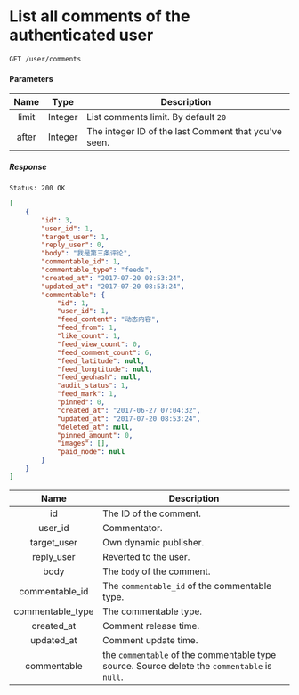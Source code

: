 # List all comments of the authenticated user

```
GET /user/comments
```

#### Parameters

| Name | Type | Description |
|:----:|:----:|----|
| limit | Integer | List comments limit. By default `20` |
| after | Integer | The integer ID of the last Comment that you've seen. |

##### Response

```
Status: 200 OK
```
```json
[
    {
        "id": 3,
        "user_id": 1,
        "target_user": 1,
        "reply_user": 0,
        "body": "我是第三条评论",
        "commentable_id": 1,
        "commentable_type": "feeds",
        "created_at": "2017-07-20 08:53:24",
        "updated_at": "2017-07-20 08:53:24",
        "commentable": {
            "id": 1,
            "user_id": 1,
            "feed_content": "动态内容",
            "feed_from": 1,
            "like_count": 1,
            "feed_view_count": 0,
            "feed_comment_count": 6,
            "feed_latitude": null,
            "feed_longtitude": null,
            "feed_geohash": null,
            "audit_status": 1,
            "feed_mark": 1,
            "pinned": 0,
            "created_at": "2017-06-27 07:04:32",
            "updated_at": "2017-07-20 08:53:24",
            "deleted_at": null,
            "pinned_amount": 0,
            "images": [],
            "paid_node": null
        }
    }
]
```

| Name | Description |
|:----:|-----|
| id | The ID of the comment. |
| user_id | Commentator. |
| target_user | Own dynamic publisher. |
| reply_user | Reverted to the user.|
| body | The `body` of the comment. |
| commentable_id | The `commentable_id` of the commentable type. |
| commentable_type | The commentable type. |
| created_at | Comment release time. |
| updated_at | Comment update time. |
| commentable | the `commentable` of the commentable type source. Source delete the `commentable` is `null`. |
